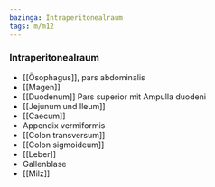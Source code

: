 ```yaml
---
bazinga: Intraperitonealraum
tags: m/m12
---
```

### Intraperitonealraum
- [[Ösophagus]], pars abdominalis
- [[Magen]]
- [[Duodenum]] Pars superior mit Ampulla duodeni
- [[Jejunum und Ileum]]
- [[Caecum]]
- Appendix vermiformis
- [[Colon transversum]]
- [[Colon sigmoideum]]
- [[Leber]]
- Gallenblase
- [[Milz]]